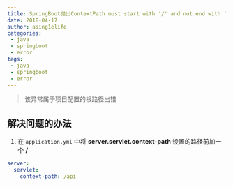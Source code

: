 ```yaml
---
title: SpringBoot抛出ContextPath must start with '/' and not end with '/'异常
date: 2018-04-17
author: asing1elife
categories:
 - java
 - springboot
 - error
tags:
 - java
 - springboot
 - error
---
```

> 该异常属于项目配置的根路径出错  

## 解决问题的办法
1. 在 `application.yml` 中将 **server.servlet.context-path** 设置的路径前加一个 **/**

```yaml
server:
  servlet:
    context-path: /api
```
